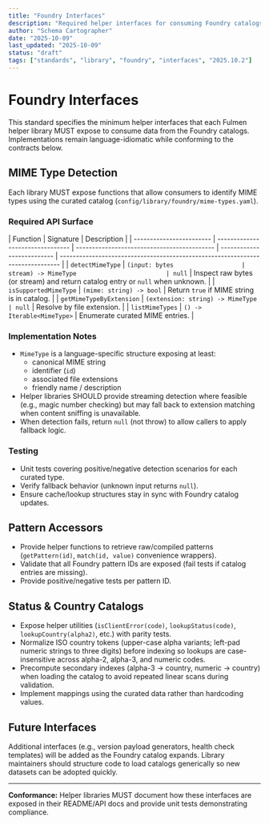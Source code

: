 ```yaml
---
title: "Foundry Interfaces"
description: "Required helper interfaces for consuming Foundry catalogs"
author: "Schema Cartographer"
date: "2025-10-09"
last_updated: "2025-10-09"
status: "draft"
tags: ["standards", "library", "foundry", "interfaces", "2025.10.2"]
---
```


# Foundry Interfaces

This standard specifies the minimum helper interfaces that each Fulmen helper library MUST expose to consume data
from the Foundry catalogs. Implementations remain language-idiomatic while conforming to the contracts below.

## MIME Type Detection

Each library MUST expose functions that allow consumers to identify MIME types using the curated catalog
(`config/library/foundry/mime-types.yaml`).

### Required API Surface

| Function                 | Signature                        | Description                                 |
| ------------------------ | -------------------------------- | ------------------------------------------- | -------------------------- | ------------------------------------------------------------------------------ |
| `detectMimeType`         | `(input: bytes                   | stream) -> MimeType                         | null`                      | Inspect raw bytes (or stream) and return catalog entry or `null` when unknown. |
| `isSupportedMimeType`    | `(mime: string) -> bool`         | Return `true` if MIME string is in catalog. |
| `getMimeTypeByExtension` | `(extension: string) -> MimeType | null`                                       | Resolve by file extension. |
| `listMimeTypes`          | `() -> Iterable<MimeType>`       | Enumerate curated MIME entries.             |

### Implementation Notes

- `MimeType` is a language-specific structure exposing at least:
  - canonical MIME string
  - identifier (`id`)
  - associated file extensions
  - friendly name / description
- Helper libraries SHOULD provide streaming detection where feasible (e.g., magic number checking) but may fall back to extension matching when content sniffing is unavailable.
- When detection fails, return `null` (not throw) to allow callers to apply fallback logic.

### Testing

- Unit tests covering positive/negative detection scenarios for each curated type.
- Verify fallback behavior (unknown input returns `null`).
- Ensure cache/lookup structures stay in sync with Foundry catalog updates.

## Pattern Accessors

- Provide helper functions to retrieve raw/compiled patterns (`getPattern(id)`, `match(id, value)` convenience wrappers).
- Validate that all Foundry pattern IDs are exposed (fail tests if catalog entries are missing).
- Provide positive/negative tests per pattern ID.

## Status & Country Catalogs

- Expose helper utilities (`isClientError(code)`, `lookupStatus(code)`, `lookupCountry(alpha2)`, etc.) with parity tests.
- Normalize ISO country tokens (upper-case alpha variants; left-pad numeric strings to three digits) before indexing so lookups are case-insensitive across alpha-2, alpha-3, and numeric codes.
- Precompute secondary indexes (alpha-3 → country, numeric → country) when loading the catalog to avoid repeated linear scans during validation.
- Implement mappings using the curated data rather than hardcoding values.

## Future Interfaces

Additional interfaces (e.g., version payload generators, health check templates) will be added as the Foundry catalog
expands. Library maintainers should structure code to load catalogs generically so new datasets can be adopted quickly.

---

**Conformance:** Helper libraries MUST document how these interfaces are exposed in their README/API docs and provide
unit tests demonstrating compliance.
